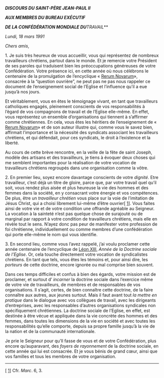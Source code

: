 ***DISCOURS DU SAINT-PÈRE JEAN-PAUL II***

***AUX MEMBRES DU BUREAU EXÉCUTIF***

***DE LA CONFÉDÉRATION MONDIALE DU**TRAVAIL***

*Lundi, 18 mars 1991*

*Chers amis*,

1\. Je suis très heureux de vous accueillir, vous qui représentez de nombreux travailleurs chrétiens, partout dans le monde. Et je remercie votre Président de ses paroles qui traduisent bien les préoccupations généreuses de votre Confédération. Votre présence ici, en cette année où nous célébrons le centenaire de la promulgation de l’encyclique « [Rerum Novarum](http://www.vatican.va/holy_father/leo_xiii/encyclicals/documents/hf_l-xiii_enc_15051891_rerum-novarum_fr.html)», consacrée à la “question ouvrière”, ne peut pas ne pas nous rappeler ce document de l’enseignement social de l’Eglise et l’influence qu’il a eue jusqu’à nos jours.

Et véritablement, vous en êtes le témoignage vivant, en tant que travailleurs catholiques engagés, pleinement conscients de vos responsabilités à l’égard de vos compagnons de travail et de l’Eglise elle-même. En effet, vous représentez un ensemble d’organisations qui tiennent à s’affirmer comme chrétiennes. En cela, vous êtes les héritiers de l’enseignement de « [Rerum Novarum](http://www.vatican.va/holy_father/leo_xiii/encyclicals/documents/hf_l-xiii_enc_15051891_rerum-novarum_fr.html)» et de son auteur illustre qui, comme vous le savez bien, affirmait l’importance et la nécessité des syndicats associant les travailleurs chrétiens, et qui défendait, pour ces syndicats, le droit à l’existence et la liberté.

Au cours de cette brève rencontre, en la veille de la fête de saint Joseph, modèle des artisans et des travailleurs, je tiens à évoquer deux choses qui me semblent importantes pour la réalisation de votre vocation de travailleurs chrétiens regroupés dans une organisation comme la vôtre.

2\. En premier lieu, soyez encore davantage conscients de votre *dignité*. Etre travailleur, c’est déjà un titre de gloire, parce que, par votre travail quel qu’il soit, vous rendez plus aisée et plus heureuse la vie des hommes et des femmes dans la société, en y consacrant votre énergie et vos compétences. De plus, être un *travailleur chrétien* vous place sur la voie de l’imitation de Jésus Christ, qui a choisi librement lui-même d’être ouvrier\[ [1](#_ftn1 "")\]. Vous faites ainsi de votre vie et de votre condition une offrande agréable au Seigneur. La vocation à la sainteté n’est pas quelque chose de surajouté ou de marginal par rapport à votre condition de travailleurs chrétiens, mais elle en révèle tout le sens. N’ayez donc pas peur de manifester votre profession de foi chrétienne, individuellement ou comme membres d’une confédération qui porte elle-même le nom qui vous identifie.

3\. En second lieu, comme vous l’avez rappelé, j’ai voulu proclamer cette année centenaire de l’encyclique de [Léon XIII](http://www.vatican.va/holy_father/leo_xiii/index_fr.htm), *Année de la Doctrine sociale de l’Eglise*. Or, cela touche directement votre vocation de syndicalistes chrétiens. En tant que tels, vous êtes les témoins et, pour ainsi dire, les *porteurs* de cette doctrine, encore ignorée ou mal comprise bien souvent.

Dans ces temps difficiles et confus à bien des égards, votre mission est de proclamer, et surtout d’ *incarner* la doctrine sociale dans l’exercice même de votre vie de travailleurs, de membres et de responsables de vos organisations. Il s’agit, certes, de bien connaître cette doctrine, de la faire connaître aux autres, aux jeunes surtout. Mais il faut avant tout *la mettre en pratique* dans le dialogue avec vos collègues de travail, avec les dirigeants d’entreprises, avec les responsables d’autres organisations syndicales non spécifiquement chrétiennes. La doctrine sociale de l’Eglise, en effet, est destinée à être vécue et appliquée dans la vie concrète des hommes et des femmes, dans toutes les dimensions de la vie en société et avec toutes les responsabilités qu’elle comporte, depuis sa propre famille jusqu’à la vie de la nation et de la communauté internationale.

Je prie le Seigneur pour qu’Il fasse de vous et de votre Confédération, plus encore qu’auparavant, des *foyers de rayonnement* de la doctrine sociale, en cette année qui lui est consacrée. Et je vous bénis de grand cœur, ainsi que vos familles et tous les membres de votre organisation.

* * *

\[ [1](#_ftnref1 "")\] Cfr. *Marc*. 6, 3.